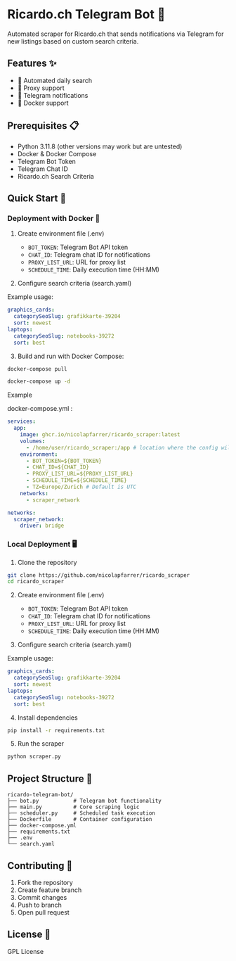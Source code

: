 # Ricardo.ch Telegram Bot 🤖

Automated scraper for Ricardo.ch that sends notifications via Telegram for new listings based on custom search criteria.

## Features ✨

- 🔄 Automated daily search
- 🔐 Proxy support
- 📱 Telegram notifications
- 🐳 Docker support

## Prerequisites 📋

- Python 3.11.8 (other versions may work but are untested)
- Docker & Docker Compose
- Telegram Bot Token
- Telegram Chat ID
- Ricardo.ch Search Criteria

## Quick Start 🚀

### Deployment with Docker 🐳

1. Create environment file (.env)
   - `BOT_TOKEN`: Telegram Bot API token
   - `CHAT_ID`: Telegram chat ID for notifications
   - `PROXY_LIST_URL`: URL for proxy list
   - `SCHEDULE_TIME`: Daily execution time (HH:MM)

2. Configure search criteria (search.yaml)

Example usage:
```yaml
graphics_cards:
  categorySeoSlug: grafikkarte-39204
  sort: newest
laptops:
  categorySeoSlug: notebooks-39272
  sort: best
```

3. Build and run with Docker Compose:
```bash
docker-compose pull
```
```bash
docker-compose up -d
```

Example 

docker-compose.yml :
```yaml
services:
  app:
    image: ghcr.io/nicolapfarrer/ricardo_scraper:latest
    volumes:
      - /home/user/ricardo_scraper:/app # location where the config will live
    environment:
      - BOT_TOKEN=${BOT_TOKEN}
      - CHAT_ID=${CHAT_ID}
      - PROXY_LIST_URL=${PROXY_LIST_URL}
      - SCHEDULE_TIME=${SCHEDULE_TIME}
      - TZ=Europe/Zurich # Default is UTC
    networks:
      - scraper_network

networks:
  scraper_network:
    driver: bridge
```

### Local Deployment 🖥️

1. Clone the repository
```bash
git clone https://github.com/nicolapfarrer/ricardo_scraper
cd ricardo_scraper
```

2. Create environment file (.env)
   - `BOT_TOKEN`: Telegram Bot API token
   - `CHAT_ID`: Telegram chat ID for notifications
   - `PROXY_LIST_URL`: URL for proxy list
   - `SCHEDULE_TIME`: Daily execution time (HH:MM)

3. Configure search criteria (search.yaml)

Example usage:
```yaml
graphics_cards:
  categorySeoSlug: grafikkarte-39204
  sort: newest
laptops:
  categorySeoSlug: notebooks-39272
  sort: best
```

4. Install dependencies
```bash
pip install -r requirements.txt
```

5. Run the scraper
```bash
python scraper.py
```

## Project Structure 📁

```
ricardo-telegram-bot/
├── bot.py           # Telegram bot functionality
├── main.py          # Core scraping logic
├── scheduler.py     # Scheduled task execution
├── Dockerfile       # Container configuration
├── docker-compose.yml
├── requirements.txt
├── .env
└── search.yaml
```

## Contributing 🤝

1. Fork the repository
2. Create feature branch
3. Commit changes
4. Push to branch
5. Open pull request

## License 📄

GPL License 